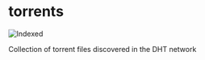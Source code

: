 torrents 
========
![Indexed](https://img.shields.io/badge/indexed-51298-blue)

Collection of torrent files discovered in the DHT network
